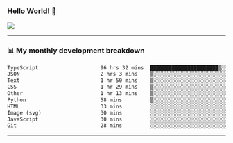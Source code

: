 ### Hello World! 👋

<a>
  <img align="center" src="https://github-readme-stats.vercel.app/api?username=megatunger&count_private=true&include_all_commits=true&bg_color=30,56CCF2,2F80ED&title_color=fff&text_color=fff" />
</a>

------
### 📊 My monthly development breakdown

<!--START_SECTION:waka-->

```txt
TypeScript                    96 hrs 32 mins  ██████████████████████▒░░   89.43 %
JSON                          2 hrs 3 mins    ▒░░░░░░░░░░░░░░░░░░░░░░░░   01.90 %
Text                          1 hr 50 mins    ▒░░░░░░░░░░░░░░░░░░░░░░░░   01.70 %
CSS                           1 hr 29 mins    ▒░░░░░░░░░░░░░░░░░░░░░░░░   01.38 %
Other                         1 hr 13 mins    ▒░░░░░░░░░░░░░░░░░░░░░░░░   01.14 %
Python                        58 mins         ▒░░░░░░░░░░░░░░░░░░░░░░░░   00.90 %
HTML                          33 mins         ░░░░░░░░░░░░░░░░░░░░░░░░░   00.52 %
Image (svg)                   30 mins         ░░░░░░░░░░░░░░░░░░░░░░░░░   00.47 %
JavaScript                    30 mins         ░░░░░░░░░░░░░░░░░░░░░░░░░   00.47 %
Git                           28 mins         ░░░░░░░░░░░░░░░░░░░░░░░░░   00.43 %
```

<!--END_SECTION:waka-->

------
